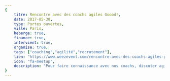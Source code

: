 ```yaml
---
{
	titre: Rencontre avec des coachs agiles Goood!,
	date: 2017-05-30,
	type: Portes ouvertes,
	ville: Paris,
	heberge: true,
	finance: true,
	intervient: true,
	organise: true,
	tags: ["coaching","agilité","recrutement"],
	lien: "https://www.weezevent.com/rencontre-avec-des-coachs-agiles-goood/",
	icon: "fa-meetup",
	description: "Pour faire connaissance avec nos coachs, discuter agilité et / ou en savoir plus sur Goood!",
}
---
```

